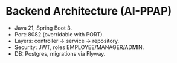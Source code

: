 # Backend Architecture (AI-PPAP)
- Java 21, Spring Boot 3.
- Port: 8082 (overridable with PORT).
- Layers: controller → service → repository.
- Security: JWT, roles EMPLOYEE/MANAGER/ADMIN.
- DB: Postgres, migrations via Flyway.
